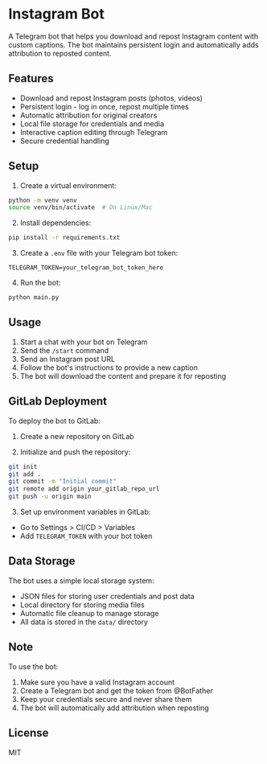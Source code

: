 # Instagram Bot

A Telegram bot that helps you download and repost Instagram content with custom captions. The bot maintains persistent login and automatically adds attribution to reposted content.

## Features

- Download and repost Instagram posts (photos, videos)
- Persistent login - log in once, repost multiple times
- Automatic attribution for original creators
- Local file storage for credentials and media
- Interactive caption editing through Telegram
- Secure credential handling

## Setup

1. Create a virtual environment:
```bash
python -m venv venv
source venv/bin/activate  # On Linux/Mac
```

2. Install dependencies:
```bash
pip install -r requirements.txt
```

3. Create a `.env` file with your Telegram bot token:
```
TELEGRAM_TOKEN=your_telegram_bot_token_here
```

4. Run the bot:
```bash
python main.py
```

## Usage

1. Start a chat with your bot on Telegram
2. Send the `/start` command
3. Send an Instagram post URL
4. Follow the bot's instructions to provide a new caption
5. The bot will download the content and prepare it for reposting

## GitLab Deployment

To deploy the bot to GitLab:

1. Create a new repository on GitLab

2. Initialize and push the repository:
```bash
git init
git add .
git commit -m "Initial commit"
git remote add origin your_gitlab_repo_url
git push -u origin main
```

3. Set up environment variables in GitLab:
- Go to Settings > CI/CD > Variables
- Add `TELEGRAM_TOKEN` with your bot token

## Data Storage

The bot uses a simple local storage system:
- JSON files for storing user credentials and post data
- Local directory for storing media files
- Automatic file cleanup to manage storage
- All data is stored in the `data/` directory

## Note

To use the bot:
1. Make sure you have a valid Instagram account
2. Create a Telegram bot and get the token from @BotFather
3. Keep your credentials secure and never share them
4. The bot will automatically add attribution when reposting

## License

MIT
